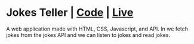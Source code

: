 #  Jokes Teller | [Code](https://github.com/arunkanaujia23/Web_Projects/tree/Jokes_Teller) | [Live](https://bucolic-youtiao-211580.netlify.app/)
A web application made with HTML, CSS, Javascript, and API. In we fetch jokes from the jokes API and we can listen to jokes and read jokes.